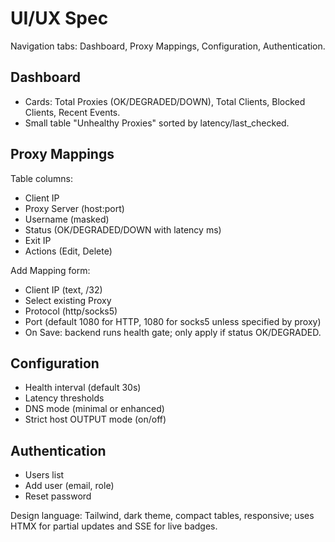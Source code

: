 
# UI/UX Spec

Navigation tabs: Dashboard, Proxy Mappings, Configuration, Authentication.

## Dashboard
- Cards: Total Proxies (OK/DEGRADED/DOWN), Total Clients, Blocked Clients, Recent Events.
- Small table "Unhealthy Proxies" sorted by latency/last_checked.

## Proxy Mappings
Table columns:
- Client IP
- Proxy Server (host:port)
- Username (masked)
- Status (OK/DEGRADED/DOWN with latency ms)
- Exit IP
- Actions (Edit, Delete)

Add Mapping form:
- Client IP (text, /32)
- Select existing Proxy
- Protocol (http/socks5)
- Port (default 1080 for HTTP, 1080 for socks5 unless specified by proxy)
- On Save: backend runs health gate; only apply if status OK/DEGRADED.

## Configuration
- Health interval (default 30s)
- Latency thresholds
- DNS mode (minimal or enhanced)
- Strict host OUTPUT mode (on/off)

## Authentication
- Users list
- Add user (email, role)
- Reset password

Design language: Tailwind, dark theme, compact tables, responsive; uses HTMX for partial updates and SSE for live badges.
